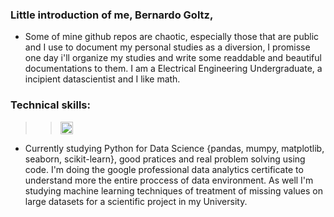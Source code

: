 ### Little introduction of me, Bernardo Goltz, 
- Some of mine github repos are chaotic, especially those that are public and I use to document my personal studies as a diversion, I promisse one day i'll organize my studies and write some readdable and beautiful documentations to them. I am a Electrical Engineering Undergraduate, a incipient datascientist and I like math.
### Technical skills: 
>> <img src="https://cdn.jsdelivr.net/gh/devicons/devicon/icons/python/python-original.svg" height = "20" witdth = "20" />
- Currently studying Python for Data Science {pandas, mumpy, matplotlib, seaborn, scikit-learn}, good pratices and real problem solving using code. I'm doing the google professional data analytics certificate to understand more the entire proccess of data environment. As well I'm studying machine learning techniques of treatment of missing values on large datasets for a scientific project in my University. 









